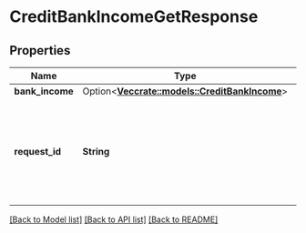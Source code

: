 # CreditBankIncomeGetResponse

## Properties

Name | Type | Description | Notes
------------ | ------------- | ------------- | -------------
**bank_income** | Option<[**Vec<crate::models::CreditBankIncome>**](CreditBankIncome.md)> |  | [optional]
**request_id** | **String** | A unique identifier for the request, which can be used for troubleshooting. This identifier, like all Plaid identifiers, is case sensitive. | 

[[Back to Model list]](../README.md#documentation-for-models) [[Back to API list]](../README.md#documentation-for-api-endpoints) [[Back to README]](../README.md)


